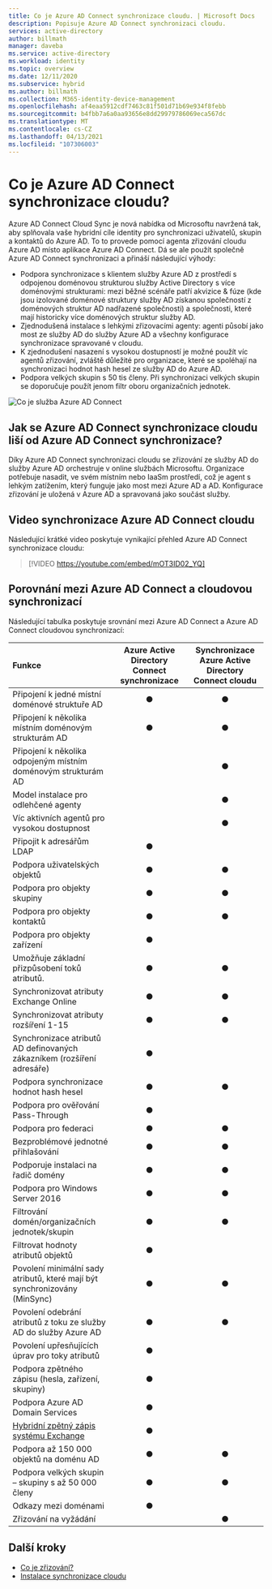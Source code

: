 ```yaml
---
title: Co je Azure AD Connect synchronizace cloudu. | Microsoft Docs
description: Popisuje Azure AD Connect synchronizaci cloudu.
services: active-directory
author: billmath
manager: daveba
ms.service: active-directory
ms.workload: identity
ms.topic: overview
ms.date: 12/11/2020
ms.subservice: hybrid
ms.author: billmath
ms.collection: M365-identity-device-management
ms.openlocfilehash: af4eaa5912cdf7463c81f501d71b69e934f8febb
ms.sourcegitcommit: b4fbb7a6a0aa93656e8dd29979786069eca567dc
ms.translationtype: MT
ms.contentlocale: cs-CZ
ms.lasthandoff: 04/13/2021
ms.locfileid: "107306003"
---
```

# <a name="what-is-azure-ad-connect-cloud-sync"></a>Co je Azure AD Connect synchronizace cloudu?
Azure AD Connect Cloud Sync je nová nabídka od Microsoftu navržená tak, aby splňovala vaše hybridní cíle identity pro synchronizaci uživatelů, skupin a kontaktů do Azure AD.  To to provede pomocí agenta zřizování cloudu Azure AD místo aplikace Azure AD Connect.  Dá se ale použít společně Azure AD Connect synchronizaci a přináší následující výhody:
    
- Podpora synchronizace s klientem služby Azure AD z prostředí s odpojenou doménovou strukturou služby Active Directory s více doménovými strukturami: mezi běžné scénáře patří akvizice & fúze (kde jsou izolované doménové struktury služby AD získanou společností z doménových struktur AD nadřazené společnosti) a společnosti, které mají historicky více doménových struktur služby AD.
- Zjednodušená instalace s lehkými zřizovacími agenty: agenti působí jako most ze služby AD do služby Azure AD a všechny konfigurace synchronizace spravované v cloudu. 
- K zjednodušení nasazení s vysokou dostupností je možné použít víc agentů zřizování, zvláště důležité pro organizace, které se spoléhají na synchronizaci hodnot hash hesel ze služby AD do Azure AD.
- Podpora velkých skupin s 50 tis členy. Při synchronizaci velkých skupin se doporučuje použít jenom filtr oboru organizačních jednotek.


![Co je služba Azure AD Connect](media/what-is-cloud-sync/architecture-1.png)

## <a name="how-is-azure-ad-connect-cloud-sync-different-from-azure-ad-connect-sync"></a>Jak se Azure AD Connect synchronizace cloudu liší od Azure AD Connect synchronizace?
Díky Azure AD Connect synchronizaci cloudu se zřizování ze služby AD do služby Azure AD orchestruje v online službách Microsoftu. Organizace potřebuje nasadit, ve svém místním nebo IaaSm prostředí, což je agent s lehkým zatížením, který funguje jako most mezi Azure AD a AD. Konfigurace zřizování je uložená v Azure AD a spravovaná jako součást služby.

## <a name="azure-ad-connect-cloud-sync-video"></a>Video synchronizace Azure AD Connect cloudu
Následující krátké video poskytuje vynikající přehled Azure AD Connect synchronizace cloudu:

> [!VIDEO https://youtube.com/embed/mOT3ID02_YQ]


## <a name="comparison-between-azure-ad-connect-and-cloud-sync"></a>Porovnání mezi Azure AD Connect a cloudovou synchronizací

Následující tabulka poskytuje srovnání mezi Azure AD Connect a Azure AD Connect cloudovou synchronizací:

| Funkce | Azure Active Directory Connect synchronizace| Synchronizace Azure Active Directory Connect cloudu |
|:--- |:---:|:---:|
|Připojení k jedné místní doménové struktuře AD|● |● |
| Připojení k několika místním doménovým strukturám AD |● |● |
| Připojení k několika odpojeným místním doménovým strukturám AD | |● |
| Model instalace pro odlehčené agenty | |● |
| Víc aktivních agentů pro vysokou dostupnost | |● |
| Připojit k adresářům LDAP|●| | 
| Podpora uživatelských objektů |● |● |
| Podpora pro objekty skupiny |● |● |
| Podpora pro objekty kontaktů |● |● |
| Podpora pro objekty zařízení |● | |
| Umožňuje základní přizpůsobení toků atributů. |● |● |
| Synchronizovat atributy Exchange Online |● |● |
| Synchronizovat atributy rozšíření 1-15 |● |● |
| Synchronizace atributů AD definovaných zákazníkem (rozšíření adresáře) |● | |
| Podpora synchronizace hodnot hash hesel |●|●|
| Podpora pro ověřování Pass-Through |●||
| Podpora pro federaci |●|●|
| Bezproblémové jednotné přihlašování|● |●|
| Podporuje instalaci na řadič domény |● |● |
| Podpora pro Windows Server 2016|● |● |
| Filtrování domén/organizačních jednotek/skupin |● |● |
| Filtrovat hodnoty atributů objektů |● | |
| Povolení minimální sady atributů, které mají být synchronizovány (MinSync) |● |● |
| Povolení odebrání atributů z toku ze služby AD do služby Azure AD |● |● |
| Povolení upřesňujících úprav pro toky atributů |● | |
| Podpora zpětného zápisu (hesla, zařízení, skupiny) |● | |
| Podpora Azure AD Domain Services|● | |
| [Hybridní zpětný zápis systému Exchange](../hybrid/reference-connect-sync-attributes-synchronized.md#exchange-hybrid-writeback) |● | |
| Podpora až 150 000 objektů na doménu AD |● |● |
| Podpora velkých skupin – skupiny s až 50 000 členy |● |● |
| Odkazy mezi doménami|● | |
| Zřizování na vyžádání| |● |

## <a name="next-steps"></a>Další kroky 

- [Co je zřizování?](what-is-provisioning.md)
- [Instalace synchronizace cloudu](how-to-install.md)
